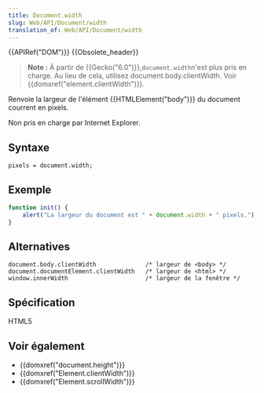 ```yaml
---
title: Document.width
slug: Web/API/Document/width
translation_of: Web/API/Document/width
---
```

{{APIRef("DOM")}} {{Obsolete_header}}

> **Note :** À partir de {{Gecko("6.0")}},` document.width `n'est plus pris en charge. Au lieu de cela, utilisez document.body.clientWidth. Voir {{domxref("element.clientWidth")}}.

Renvoie la largeur de l'élément {{HTMLElement("body")}} du document courrent en pixels.

Non pris en charge par Internet Explorer.

## Syntaxe

    pixels = document.width;

## Exemple

```js
function init() {
    alert("La largeur du document est " + document.width + " pixels.");
}
```

## Alternatives

    document.body.clientWidth              /* largeur de <body> */
    document.documentElement.clientWidth   /* largeur de <html> */
    window.innerWidth                      /* largeur de la fenêtre */

## Spécification

HTML5

## Voir également

- {{domxref("document.height")}}
- {{domxref("Element.clientWidth")}}
- {{domxref("Element.scrollWidth")}}

